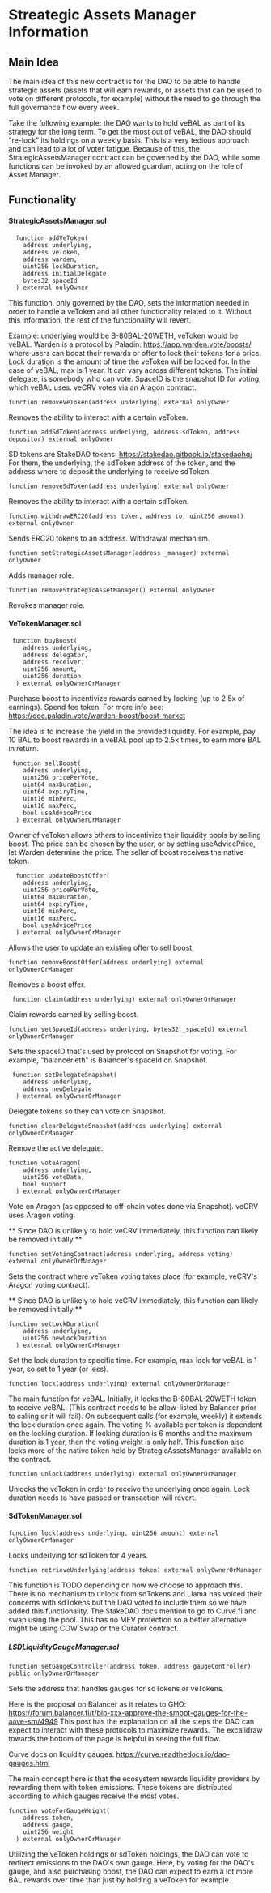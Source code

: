 # Streategic Assets Manager Information

## Main Idea

The main idea of this new contract is for the DAO to be able to handle strategic assets (assets that will earn rewards, or assets that can be used to
vote on different protocols, for example) without the need to go through the full governance flow every week.

Take the following example: the DAO wants to hold veBAL as part of its strategy for the long term. To get the most out of veBAL, the DAO should "re-lock"
its holdings on a weekly basis. This is a very tedious approach and can lead to a lot of voter fatigue. Because of this, the StrategicAssetsManager contract
can be governed by the DAO, while some functions can be invoked by an allowed guardian, acting on the role of Asset Manager.

## Functionality

#### StrategicAssetsManager.sol

```
  function addVeToken(
    address underlying,
    address veToken,
    address warden,
    uint256 lockDuration,
    address initialDelegate,
    bytes32 spaceId
  ) external onlyOwner
```

This function, only governed by the DAO, sets the information needed in order to handle a veToken and all other functionality related to it.
Without this information, the rest of the functionality will revert.

Example: underlying would be B-80BAL-20WETH, veToken would be veBAL.
Warden is a protocol by Paladin: https://app.warden.vote/boosts/ where users can boost their rewards or offer to lock their tokens for a price.
Lock duration is the amount of time the veToken will be locked for. In the case of veBAL, max is 1 year. It can vary across different tokens.
The initial delegate, is somebody who can vote. SpaceID is the snapshot ID for voting, which veBAL uses. veCRV votes via an Aragon contract.

`function removeVeToken(address underlying) external onlyOwner`

Removes the ability to interact with a certain veToken.

`function addSdToken(address underlying, address sdToken, address depositor) external onlyOwner`

SD tokens are StakeDAO tokens: https://stakedao.gitbook.io/stakedaohq/
For them, the underlying, the sdToken address of the token, and the address where to deposit the underlying to receive sdToken.

`function removeSdToken(address underlying) external onlyOwner`

Removes the ability to interact with a certain sdToken.

`function withdrawERC20(address token, address to, uint256 amount) external onlyOwner`

Sends ERC20 tokens to an address. Withdrawal mechanism.

`function setStrategicAssetsManager(address _manager) external onlyOwner`

Adds manager role.

`function removeStrategicAssetManager() external onlyOwner`

Revokes manager role.

#### VeTokenManager.sol

```
 function buyBoost(
    address underlying,
    address delegator,
    address receiver,
    uint256 amount,
    uint256 duration
  ) external onlyOwnerOrManager
```

Purchase boost to incentivize rewards earned by locking (up to 2.5x of earnings). Spend fee token.
For more info see: https://doc.paladin.vote/warden-boost/boost-market

The idea is to increase the yield in the provided liquidity.
For example, pay 10 BAL to boost rewards in a veBAL pool up to 2.5x times, to earn more BAL in return.

```
 function sellBoost(
    address underlying,
    uint256 pricePerVote,
    uint64 maxDuration,
    uint64 expiryTime,
    uint16 minPerc,
    uint16 maxPerc,
    bool useAdvicePrice
  ) external onlyOwnerOrManager
```

Owner of veToken allows others to incentivize their liquidity pools by selling boost. The price can be chosen by the user, or by setting useAdvicePrice, let Warden determine the price.
The seller of boost receives the native token.

```
  function updateBoostOffer(
    address underlying,
    uint256 pricePerVote,
    uint64 maxDuration,
    uint64 expiryTime,
    uint16 minPerc,
    uint16 maxPerc,
    bool useAdvicePrice
  ) external onlyOwnerOrManager
```

Allows the user to update an existing offer to sell boost.

`function removeBoostOffer(address underlying) external onlyOwnerOrManager`

Removes a boost offer.

` function claim(address underlying) external onlyOwnerOrManager`

Claim rewards earned by selling boost.

`function setSpaceId(address underlying, bytes32 _spaceId) external onlyOwnerOrManager`

Sets the spaceID that's used by protocol on Snapshot for voting. For example, "balancer.eth" is Balancer's spaceId on Snapshot.

```
 function setDelegateSnapshot(
    address underlying,
    address newDelegate
  ) external onlyOwnerOrManager
```

Delegate tokens so they can vote on Snapshot.

`function clearDelegateSnapshot(address underlying) external onlyOwnerOrManager`

Remove the active delegate.

```
function voteAragon(
    address underlying,
    uint256 voteData,
    bool support
  ) external onlyOwnerOrManager
```

Vote on Aragon (as opposed to off-chain votes done via Snapshot). veCRV uses Aragon voting.

** Since DAO is unlikely to hold veCRV immediately, this function can likely be removed initially.**

`function setVotingContract(address underlying, address voting) external onlyOwnerOrManager`

Sets the contract where veToken voting takes place (for example, veCRV's Aragon voting contract).

** Since DAO is unlikely to hold veCRV immediately, this function can likely be removed initially.**

```
function setLockDuration(
    address underlying,
    uint256 newLockDuration
  ) external onlyOwnerOrManager
```

Set the lock duration to specific time. For example, max lock for veBAL is 1 year, so set to 1 year (or less).

`function lock(address underlying) external onlyOwnerOrManager`

The main function for veBAL.
Initially, it locks the B-80BAL-20WETH token to receive veBAL. (This contract needs to be allow-listed by Balancer prior to calling or it will fail).
On subsequent calls (for example, weekly) it extends the lock duration once again. The voting % available per token is dependent on the locking duration.
If locking duration is 6 months and the maximum duration is 1 year, then the voting weight is only half.
This function also locks more of the native token held by StrategicAssetsManager available on the contract.

`function unlock(address underlying) external onlyOwnerOrManager`

Unlocks the veToken in order to receive the underlying once again. Lock duration needs to have passed or transaction will revert.

#### SdTokenManager.sol

`function lock(address underlying, uint256 amount) external onlyOwnerOrManager`

Locks underlying for sdToken for 4 years.

`function retrieveUnderlying(address token) external onlyOwnerOrManager`

This function is TODO depending on how we choose to approach this.
There is no mechanism to unlock from sdTokens and Llama has voiced their concerns with sdTokens but the DAO voted to include them so we have added this functionality.
The StakeDAO docs mention to go to Curve.fi and swap using the pool. This has no MEV protection so a better alternative might be using COW Swap or the Curator contract.

##### LSDLiquidityGaugeManager.sol

`function setGaugeController(address token, address gaugeController) public onlyOwnerOrManager`

Sets the address that handles gauges for sdTokens or veTokens.

Here is the proposal on Balancer as it relates to GHO: https://forum.balancer.fi/t/bip-xxx-approve-the-smbpt-gauges-for-the-aave-sm/4949
This post has the explanation on all the steps the DAO can expect to interact with these protocols to maximize rewards.
The excalidraw towards the bottom of the page is helpful in seeing the full flow.

Curve docs on liquidity gauges: https://curve.readthedocs.io/dao-gauges.html

The main concept here is that the ecosystem rewards liquidity providers by rewarding them with token emissions. These tokens are distributed according to which gauges receive the
most votes.

```
function voteForGaugeWeight(
    address token,
    address gauge,
    uint256 weight
  ) external onlyOwnerOrManager
```

Utilizing the veToken holdings or sdToken holdings, the DAO can vote to redirect emissions to the DAO's own gauge.
Here, by voting for the DAO's gauge, and also purchasing boost, the DAO can expect to earn a lot more BAL rewards over time than just by holding a veToken for example.
